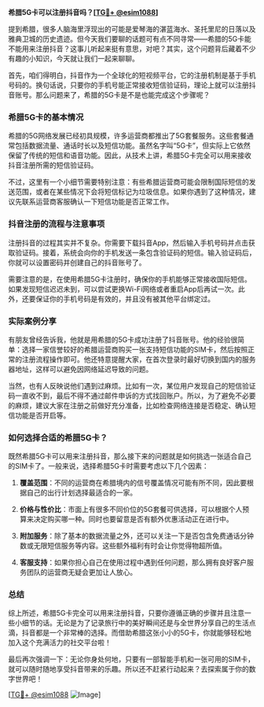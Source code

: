 **希腊5G卡可以注册抖音吗？[[TG💪+ @esim1088](https://t.me/s/esim1088)]**

提到希腊，很多人脑海里浮现出的可能是爱琴海的湛蓝海水、圣托里尼的日落以及雅典卫城的历史遗迹。但今天我们要聊的话题可有点不同寻常——希腊的5G卡能不能用来注册抖音？这事儿听起来挺有意思，对吧？其实，这个问题背后藏着不少有趣的小知识，今天就让我们一起来聊聊。

首先，咱们得明白，抖音作为一个全球化的短视频平台，它的注册机制是基于手机号码的。换句话说，只要你的手机号能正常接收短信验证码，理论上就可以注册抖音账号。那么问题来了，希腊的5G卡是不是也能完成这个步骤呢？

### 希腊5G卡的基本情况

希腊的5G网络发展已经初具规模，许多运营商都推出了5G套餐服务。这些套餐通常包括数据流量、通话时长以及短信功能。虽然名字叫“5G卡”，但实际上它依然保留了传统的短信和语音功能。因此，从技术上讲，希腊5G卡完全可以用来接收抖音注册所需的短信验证码。

不过，这里有一个小细节需要特别注意：有些希腊运营商可能会限制国际短信的发送范围，或者在某些情况下会将短信标记为垃圾信息。如果你遇到了这种情况，建议先联系运营商客服确认一下短信功能是否正常工作。

### 抖音注册的流程与注意事项

注册抖音的过程其实并不复杂。你需要下载抖音App，然后输入手机号码并点击获取验证码。接着，系统会向你的手机发送一条包含验证码的短信。输入验证码后，你就可以设置密码并创建自己的抖音账号了。

需要注意的是，在使用希腊5G卡注册时，确保你的手机能够正常接收国际短信。如果发现短信迟迟未到，可以尝试更换Wi-Fi网络或者重启App后再试一次。此外，还要保证你的手机号码是有效的，并且没有被其他平台绑定过。

### 实际案例分享

有朋友曾经告诉我，他就是用希腊的5G卡成功注册了抖音账号。他的经验很简单：选择一家信誉较好的希腊运营商购买一张支持短信功能的SIM卡，然后按照正常的注册流程操作即可。他还特意提醒大家，在首次登录时最好切换到国内的服务器地址，这样可以避免因网络延迟导致的问题。

当然，也有人反映说他们遇到过麻烦。比如有一次，某位用户发现自己的短信验证码一直收不到，最后不得不通过邮件申诉的方式找回账户。所以，为了避免不必要的麻烦，建议大家在注册之前做好充分准备，比如检查网络连接是否稳定、确认短信功能是否开启等。

### 如何选择合适的希腊5G卡？

既然希腊5G卡可以用来注册抖音，那么接下来的问题就是如何挑选一张适合自己的SIM卡了。一般来说，选择希腊5G卡时需要考虑以下几个因素：

1. **覆盖范围**：不同的运营商在希腊境内的信号覆盖情况可能有所不同，因此要根据自己的出行计划选择最适合的一家。
   
2. **价格与性价比**：市面上有很多不同价位的5G套餐可供选择，可以根据个人预算来决定购买哪一种。同时也要留意是否有额外优惠活动正在进行中。

3. **附加服务**：除了基本的数据流量之外，还可以关注一下是否包含免费通话分钟数或无限短信服务等内容。这些额外福利有时会让你觉得物超所值。

4. **客服支持**：如果你担心自己在使用过程中遇到任何问题，那么拥有良好客户服务团队的运营商无疑会更加让人放心。

### 总结

综上所述，希腊5G卡完全可以用来注册抖音，只要你遵循正确的步骤并且注意一些小细节的话。无论是为了记录旅行中的美好瞬间还是与全世界分享自己的生活点滴，抖音都是一个非常棒的选择。而借助希腊这张小小的5G卡，你就能够轻松地加入这个充满活力的社交平台啦！

最后再次强调一下：无论你身处何地，只要有一部智能手机和一张可用的SIM卡，就可以随时随地享受抖音带来的乐趣。所以还不赶紧行动起来？去探索属于你的数字世界吧！

[[TG💪+ @esim1088](https://t.me/s/esim1088) ![Image](https://i.postimg.cc/4NQfJmqS/Snipaste-2025-05-13-00-14-12.png)]
